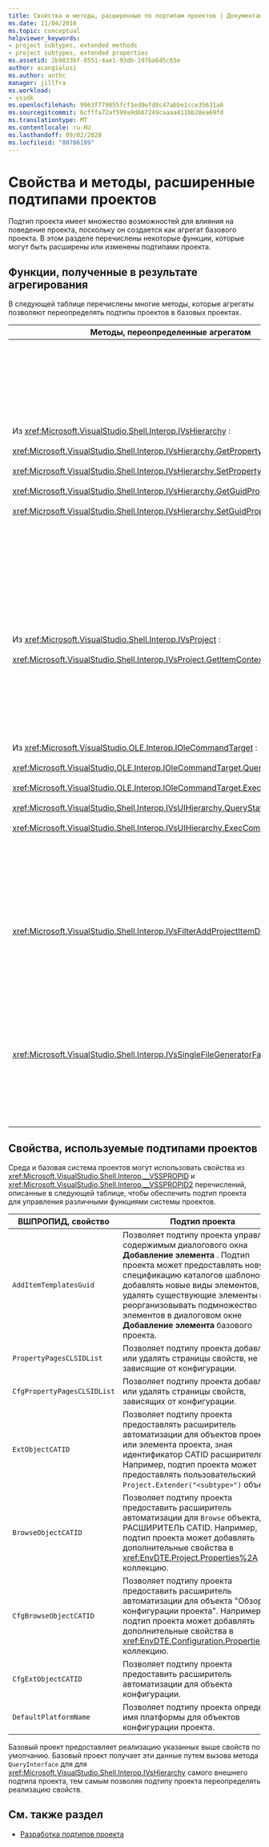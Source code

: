 ```yaml
---
title: Свойства и методы, расширенные по подтипам проектов | Документация Майкрософт
ms.date: 11/04/2016
ms.topic: conceptual
helpviewer_keywords:
- project subtypes, extended methods
- project subtypes, extended properties
ms.assetid: 2b9833bf-8551-4ae1-93db-197ba645c65e
author: acangialosi
ms.author: anthc
manager: jillfra
ms.workload:
- vssdk
ms.openlocfilehash: 9963f779055fcf1ed0efd8c47abbe1cce35631a6
ms.sourcegitcommit: 6cfffa72af599a9d667249caaaa411bb28ea69fd
ms.translationtype: MT
ms.contentlocale: ru-RU
ms.lasthandoff: 09/02/2020
ms.locfileid: "80706199"
---
```

# <a name="properties-and-methods-extended-by-project-subtypes"></a>Свойства и методы, расширенные подтипами проектов
Подтип проекта имеет множество возможностей для влияния на поведение проекта, поскольку он создается как агрегат базового проекта. В этом разделе перечислены некоторые функции, которые могут быть расширены или изменены подтипами проекта.

## <a name="features-gained-by-aggregation"></a>Функции, полученные в результате агрегирования
 В следующей таблице перечислены многие методы, которые агрегаты позволяют переопределять подтипы проектов в базовых проектах.

|Методы, переопределенные агрегатом|Подтип проекта|
|---------------------------------------|---------------------|
|Из <xref:Microsoft.VisualStudio.Shell.Interop.IVsHierarchy> :<br /><br /> <xref:Microsoft.VisualStudio.Shell.Interop.IVsHierarchy.GetProperty%2A><br /><br /> <xref:Microsoft.VisualStudio.Shell.Interop.IVsHierarchy.SetProperty%2A><br /><br /> <xref:Microsoft.VisualStudio.Shell.Interop.IVsHierarchy.GetGuidProperty%2A><br /><br /> <xref:Microsoft.VisualStudio.Shell.Interop.IVsHierarchy.SetGuidProperty%2A>|Включение подтипа проекта для<br /><br /> — Изменение заголовка и значка узла проекта.<br />— Полностью переопределяет `Browse` объект проекта.<br />— Определяет, можно ли переименовать проект.<br />— Порядок сортировки элемента управления.<br />— Управление контекстом пользователя для динамической справки.|
|Из <xref:Microsoft.VisualStudio.Shell.Interop.IVsProject> :<br /><br /> <xref:Microsoft.VisualStudio.Shell.Interop.IVsProject.GetItemContext%2A>|Включает подтип проекта для управления тем, какие контекстные службы предоставляются конструкторам и редакторам.|
|Из <xref:Microsoft.VisualStudio.OLE.Interop.IOleCommandTarget> :<br /><br /> <xref:Microsoft.VisualStudio.OLE.Interop.IOleCommandTarget.QueryStatus%2A><br /><br /> <xref:Microsoft.VisualStudio.OLE.Interop.IOleCommandTarget.Exec%2A><br /><br /> <xref:Microsoft.VisualStudio.Shell.Interop.IVsUIHierarchy.QueryStatusCommand%2A><br /><br /> <xref:Microsoft.VisualStudio.Shell.Interop.IVsUIHierarchy.ExecCommand%2A>|Включение подтипа проекта для<br /><br /> — Участвовать в маршрутизации команд для команд проекта.<br />— Добавление, удаление и отключение команд окружения проекта и обозреватель решений активных команд.|
|<xref:Microsoft.VisualStudio.Shell.Interop.IVsFilterAddProjectItemDlg2>|Позволяет подтипу проекта фильтровать содержимое, отображаемое пользователем в диалоговом окне **Добавление нового элемента** .|
|<xref:Microsoft.VisualStudio.Shell.Interop.IVsSingleFileGeneratorFactory>|Включение подтипа проекта для<br /><br /> — Определение генератора по умолчанию по заданному расширению файла.<br />— Сопоставьте понятное имя генератора с COM-объектом.|

## <a name="properties-used-by-project-subtypes"></a>Свойства, используемые подтипами проектов
 Среда и базовая система проектов могут использовать свойства из <xref:Microsoft.VisualStudio.Shell.Interop.__VSSPROPID> и <xref:Microsoft.VisualStudio.Shell.Interop.__VSSPROPID2> перечислений, описанные в следующей таблице, чтобы обеспечить подтип проекта для управления различными функциями системы проектов.

|ВШПРОПИД, свойство|Подтип проекта|
|------------------------|---------------------|
|`AddItemTemplatesGuid`|Позволяет подтипу проекта управлять содержимым диалогового окна **Добавление элемента** . Подтип проекта может предоставлять новую спецификацию каталогов шаблонов, добавлять новые виды элементов, удалять существующие элементы и реорганизовывать подмножество элементов в диалоговом окне **Добавление элемента** базового проекта.|
|`PropertyPagesCLSIDList`|Позволяет подтипу проекта добавлять или удалять страницы свойств, не зависящие от конфигурации.|
|`CfgPropertyPagesCLSIDList`|Позволяет подтипу проекта добавлять или удалять страницы свойств, зависящих от конфигурации.|
|`ExtObjectCATID`|Позволяет подтипу проекта предоставлять расширитель автоматизации для объектов проекта или элемента проекта, зная идентификатор CATID расширителя. Например, подтип проекта может предоставлять пользовательский `Project.Extender("<subtype>")` объект.|
|`BrowseObjectCATID`|Позволяет подтипу проекта предоставить расширитель автоматизации для `Browse` объекта, зная РАСШИРИТЕЛЬ CATID. Например, подтип проекта может добавлять дополнительные свойства в <xref:EnvDTE.Project.Properties%2A> коллекцию.|
|`CfgBrowseObjectCATID`|Позволяет подтипу проекта предоставить расширитель автоматизации для объекта "Обзор конфигурации проекта". Например, подтип проекта может добавлять дополнительные свойства в <xref:EnvDTE.Configuration.Properties%2A> коллекцию.|
|`CfgExtObjectCATID`|Позволяет подтипу проекта предоставить расширитель автоматизации для объекта конфигурации.|
|`DefaultPlatformName`|Позволяет подтипу проекта определить имя платформы для объектов конфигурации проекта.|

 Базовый проект предоставляет реализацию указанных выше свойств по умолчанию. Базовый проект получает эти данные путем вызова метода `QueryInterface` для для <xref:Microsoft.VisualStudio.Shell.Interop.IVsHierarchy> самого внешнего подтипа проекта, тем самым позволяя подтипу проекта переопределять реализацию свойств.

## <a name="see-also"></a>См. также раздел
- [Разработка подтипов проекта](../../extensibility/internals/project-subtypes-design.md)
